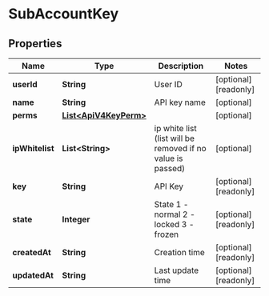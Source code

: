 
# SubAccountKey

## Properties

Name | Type | Description | Notes
------------ | ------------- | ------------- | -------------
**userId** | **String** | User ID |  [optional] [readonly]
**name** | **String** | API key name |  [optional]
**perms** | [**List&lt;ApiV4KeyPerm&gt;**](ApiV4KeyPerm.md) |  |  [optional]
**ipWhitelist** | **List&lt;String&gt;** | ip white list (list will be removed if no value is passed) |  [optional]
**key** | **String** | API Key |  [optional] [readonly]
**state** | **Integer** | State 1 - normal 2 - locked 3 - frozen |  [optional] [readonly]
**createdAt** | **String** | Creation time |  [optional] [readonly]
**updatedAt** | **String** | Last update time |  [optional] [readonly]

